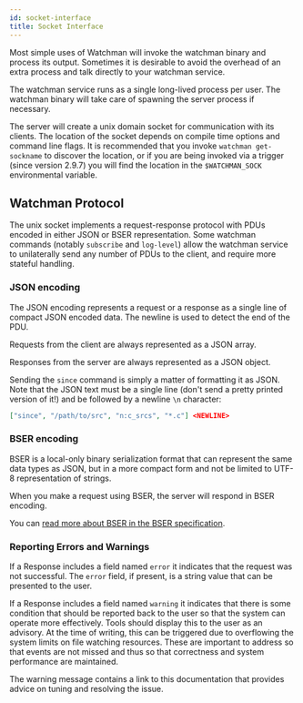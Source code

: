 ```yaml
---
id: socket-interface
title: Socket Interface
---
```


Most simple uses of Watchman will invoke the watchman binary and process its
output. Sometimes it is desirable to avoid the overhead of an extra process
and talk directly to your watchman service.

The watchman service runs as a single long-lived process per user. The
watchman binary will take care of spawning the server process if necessary.

The server will create a unix domain socket for communication with its
clients. The location of the socket depends on compile time options and
command line flags. It is recommended that you invoke `watchman get-sockname`
to discover the location, or if you are being invoked via a trigger (since
version 2.9.7) you will find the location in the `$WATCHMAN_SOCK`
environmental variable.

## Watchman Protocol

The unix socket implements a request-response protocol with PDUs encoded in
either JSON or BSER representation. Some watchman commands (notably
`subscribe` and `log-level`) allow the watchman service to unilaterally send
any number of PDUs to the client, and require more stateful handling.

### JSON encoding

The JSON encoding represents a request or a response as a single line of
compact JSON encoded data. The newline is used to detect the end of the PDU.

Requests from the client are always represented as a JSON array.

Responses from the server are always represented as a JSON object.

Sending the `since` command is simply a matter of formatting it as JSON. Note
that the JSON text must be a single line (don't send a pretty printed version
of it!) and be followed by a newline `\n` character:

```json
["since", "/path/to/src", "n:c_srcs", "*.c"] <NEWLINE>
```

### BSER encoding

BSER is a local-only binary serialization format that can represent the same
data types as JSON, but in a more compact form and not be limited to UTF-8
representation of strings.

When you make a request using BSER, the server will respond in BSER encoding.

You can [read more about BSER in the BSER specification](bser).

### Reporting Errors and Warnings

If a Response includes a field named `error` it indicates that the request was
not successful. The `error` field, if present, is a string value that can be
presented to the user.

If a Response includes a field named `warning` it indicates that there is some
condition that should be reported back to the user so that the system can
operate more effectively. Tools should display this to the user as an
advisory. At the time of writing, this can be triggered due to overflowing the
system limits on file watching resources. These are important to address so
that events are not missed and thus so that correctness and system performance
are maintained.

The warning message contains a link to this documentation that provides advice
on tuning and resolving the issue.
